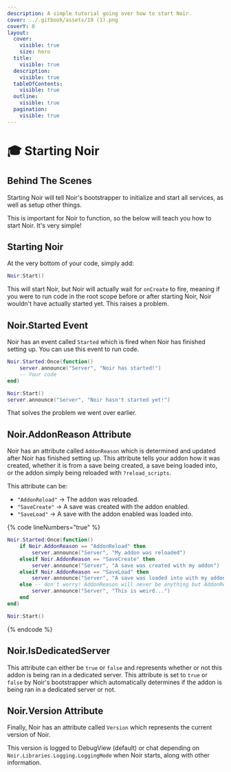 ```yaml
---
description: A simple tutorial going over how to start Noir.
cover: ../.gitbook/assets/19 (1).png
coverY: 0
layout:
  cover:
    visible: true
    size: hero
  title:
    visible: true
  description:
    visible: true
  tableOfContents:
    visible: true
  outline:
    visible: true
  pagination:
    visible: true
---
```


# 🎓 Starting Noir

## Behind The Scenes

Starting Noir will tell Noir's bootstrapper to initialize and start all services, as well as setup other things.

This is important for Noir to function, so the below will teach you how to start Noir. It's very simple!

## Starting Noir

At the very bottom of your code, simply add:

```lua
Noir:Start()
```

This will start Noir, but Noir will actually wait for `onCreate` to fire, meaning if you were to run code in the root scope before or after starting Noir, Noir wouldn't have actually started yet. This raises a problem.

## Noir.Started Event

Noir has an event called `Started` which is fired when Noir has finished setting up. You can use this event to run code.

```lua
Noir.Started:Once(function()
    server.announce("Server", "Noir has started!")
    -- Your code
end)

Noir:Start()
server.announce("Server", "Noir hasn't started yet!")
```

That solves the problem we went over earlier.

## Noir.AddonReason Attribute

Noir has an attribute called `AddonReason` which is determined and updated after Noir has finished setting up. This attribute tells your addon how it was created, whether it is from a save being created, a save being loaded into, or the addon simply being reloaded with `?reload_scripts`.

This attribute can be:

* `"AddonReload"` -> The addon was reloaded.
* `"SaveCreate"` -> A save was created with the addon enabled.
* `"SaveLoad"` -> A save with the addon enabled was loaded into.

{% code lineNumbers="true" %}
```lua
Noir.Started:Once(function()
    if Noir.AddonReason == "AddonReload" then
        server.announce("Server", "My addon was reloaded")
    elseif Noir.AddonReason == "SaveCreate" then
        server.announce("Server", "A save was created with my addon")
    elseif Noir.AddonReason == "SaveLoad" then
        server.announce("Server", "A save was loaded into with my addon")
    else -- don't worry! AddonReason will never be anything but AddonReload, SaveCreate, or SaveLoad
        server.announce("Server", "This is weird...")
    end
end)

Noir:Start()
```
{% endcode %}

## Noir.IsDedicatedServer

This attribute can either be `true` or `false` and represents whether or not this addon is being ran in a dedicated server. This attribute is set to `true` or `false` by Noir's bootstrapper which automatically determines if the addon is being ran in a dedicated server or not.

## Noir.Version Attribute

Finally, Noir has an attribute called `Version` which represents the current version of Noir.

This version is logged to DebugView (default) or chat depending on `Noir.Libraries.Logging.LoggingMode` when Noir starts, along with other information.

